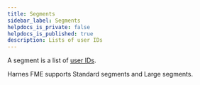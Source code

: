 ```yaml
---
title: Segments
sidebar_label: Segments
helpdocs_is_private: false
helpdocs_is_published: true
description: Lists of user IDs
---
```


A segment is a list of [user IDs](./user-ids.md).

Harnes FME supports Standard segments and Large segments.